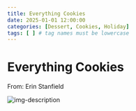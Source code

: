 ```yaml
---
title: Everything Cookies
date: 2025-01-01 12:00:00
categories: [Dessert, Cookies, Holiday]
tags: [ ] # tag names must be lowercase
---
```


# Everything Cookies
From: Erin Stanfield

![img-description](https://pbs.twimg.com/media/Ggoqo9FWAAAAiuK?format=jpg&name=large)